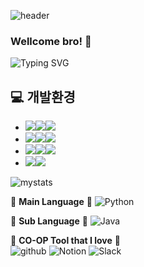 
![header](https://capsule-render.vercel.app/api?type=Cylinder&color=auto&text=Euuuuuuan's%20github&fontsize=40)

### Wellcome bro! 👋
![Typing SVG](https://readme-typing-svg.demolab.com?font=Poetsen+One&pause=1000&color=6442F7&random=false&width=435&lines=Euan+preparin+to+become+AI+serv+developer.)

## 💻 개발환경
- <img src="https://img.shields.io/badge/Framework-%23121011?style=for-the-badge"><img src="https://img.shields.io/badge/springboot-6DB33F?style=for-the-badge&logo=springboot&logoColor=white"><img src="https://img.shields.io/badge/2.7.13-515151?style=for-the-badge">
- <img src="https://img.shields.io/badge/Build-%23121011?style=for-the-badge"><img src="https://img.shields.io/badge/Gradle-02303A?style=for-the-badge&logo=Gradle&logoColor=white"><img src="https://img.shields.io/badge/7.1.1-515151?style=for-the-badge">
- <img src="https://img.shields.io/badge/Language-%23121011?style=for-the-badge"><img src="https://img.shields.io/badge/java-%23ED8B00?style=for-the-badge&logo=openjdk&logoColor=white"><img src="https://img.shields.io/badge/11-515151?style=for-the-badge">
- <img src="https://img.shields.io/badge/Project Encoding-%23121011?style=for-the-badge"><img src="https://img.shields.io/badge/UTF 8-EA2328?style=for-the-badge">

![mystats](https://github-readme-stats.vercel.app/api?username=euuuuuuan&theme=blue-green)   

🥇 **Main Language** 🥇
![Python](https://img.shields.io/badge/python-3670A0?style=for-the-badge&logo=python&logoColor=ffdd54) 

🥈 **Sub Language** 🥈 
![Java](https://img.shields.io/badge/java-%23ED8B00.svg?style=for-the-badge&logo=openjdk&logoColor=white)

🏅 **CO-OP Tool that I love** 🏅  
![github](https://img.shields.io/badge/GitHub-100000?style=for-the-badge&logo=github&logoColor=white)
![Notion](https://img.shields.io/badge/Notion-%23000000.svg?style=for-the-badge&logo=notion&logoColor=white)
![Slack](https://img.shields.io/badge/Slack-4A154B?style=for-the-badge&logo=slack&logoColor=white)


<!--
**euuuuuuan/euuuuuuan** is a ✨ _special_ ✨ repository because its `README.md` (this file) appears on your GitHub profile.

Here are some ideas to get you started:

- 🔭 I’m currently working on ...
- 🌱 I’m currently learning ...
- 👯 I’m looking to collaborate on ...
- 🤔 I’m looking for help with ...
- 💬 Ask me about ...
- 📫 How to reach me: ...
- 😄 Pronouns: ...
- ⚡ Fun fact: ...
-->
